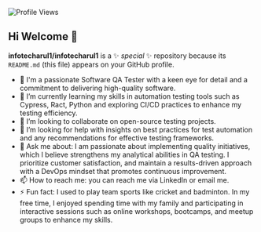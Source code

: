 ![Profile Views](https://komarev.com/ghpvc/?username=infotecharul1&label=Profile%20Views&color=blue&style=flat)

## Hi Welcome 👋

**infotecharul1/infotecharul1** is a ✨ _special_ ✨ repository because its `README.md` (this file) appears on your GitHub profile.

- 🔭 I'm a passionate Software QA Tester with a keen eye for detail and a commitment to delivering high-quality software.
- 🌱 I’m currently learning my skills in automation testing tools such as Cypress, Ract, Python and exploring CI/CD practices to enhance my testing efficiency.
- 👯 I’m looking to collaborate on open-source testing projects.
- 🤔 I’m looking for help with insights on best practices for test automation and any recommendations for effective testing frameworks.
- 💬 Ask me about: I am passionate about implementing quality initiatives, which I believe strengthens my analytical abilities in QA testing. I prioritize customer satisfaction, and maintain a results-driven approach with a DevOps mindset that promotes continuous improvement.
- 📫 How to reach me: you can reach me via LinkedIn or email me.
- ⚡ Fun fact: I used to play team sports like cricket and badminton. In my free time, I enjoyed spending time with my family and participating in interactive sessions such as online workshops, bootcamps, and meetup groups to enhance my skills.
